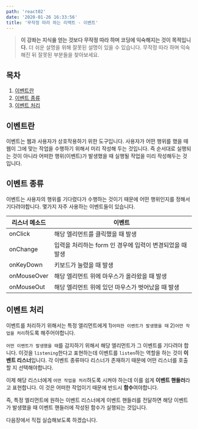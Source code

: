```yaml
---
path: 'react02'
date: '2020-01-26 16:33:56'
title: '무작정 따라 하는 리액트 - 이벤트'
---
```


> **이 강좌는 지식을 얻는 것보다 무작정 따라 하며 코딩에 익숙해지는 것이 목적입니다.** 더 쉬운 설명을 위해 잘못된 설명이 있을 수 있습니다. 무작정 따라 하며 익숙해진 뒤 잘못된 부분들을 찾아보세요.

## 목차

1. [이벤트란](#이벤트란)
2. [이벤트 종류](#이벤트-종류)
3. [이벤트 처리](#이벤트-처리)

## 이벤트란

이벤트는 웹과 사용자가 상호작용하기 위한 도구입니다. 사용자가 어떤 행위를 했을 때 웹이 그에 맞는 작업을 수행하기 위해서 미리 작성해 두는 것입니다. 즉 순서대로 실행되는 것이 아니라 어떠한 행위(이벤트)가 발생했을 때 실행될 작업을 미리 작성해두는 것입니다.

## 이벤트 종류

이벤트는 사용자의 행위를 기다렸다가 수행하는 것이기 때문에 어떤 행위인지를 정해서 기다려야합니다. 몇가지 자주 사용하는 이벤트들이 있습니다.

| 리스너 메소드 | 이벤트                                                   |
| ------------- | -------------------------------------------------------- |
| onClick       | 해당 엘리먼트를 클릭했을 때 발생                         |
| onChange      | 입력을 처리하는 form 인 경우에 입력이 변경되었을 때 발생 |
| onKeyDown     | 키보드가 눌렸을 때 발생                                  |
| onMouseOver   | 해당 엘리먼트 위에 마우스가 올라왔을 때 발생             |
| onMouseOut    | 해당 엘리먼트 위에 있던 마우스가 벗어났을 때 발생        |

## 이벤트 처리

이벤트를 처리하기 위해서는 특정 엘리먼트에게 1)`어떠한 이벤트가 발생했을 때` 2)`어떤 작업을 처리`하도록 해주어야합니다.

`어떤 이벤트가 발생했을 때`를 감지하기 위해서 해당 엘리먼트가 그 이벤트를 기다려야 합니다. 이것을 `listening`한다고 표현하는데 이벤트를 `listen`하는 역할을 하는 것이 **이벤트 리스너**입니다. 각 이벤트 종류마다 리스너가 존재하기 때문에 어떤 리스너를 호출할 지 선택해야합니다.

이제 해당 리스너에게 `어떤 작업을 처리`하도록 시켜야 하는데 이를 쉽게 **이벤트 핸들러**라고 표현합니다. 이 것은 어떠한 작업이기 때문에 반드시 **함수**여야합니다.

즉, 특정 엘리먼트에 원하는 이벤트 리스너에게 이벤트 핸들러를 전달하면 해당 이벤트가 발생했을 때 이벤트 핸들러에 작성된 함수가 실행되는 것입니다.

다음장에서 직접 실습해보도록 하겠습니다.
